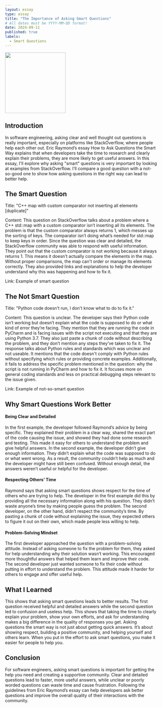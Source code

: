 ```yaml
---
layout: essay
type: essay
title: "The Importance of Asking Smart Questions"
# All dates must be YYYY-MM-DD format!
date: 2024-09-11
published: true
labels:
  - Smart Questions
---
```


<img width="200px" class="rounded float-start pe-4" src="../img/ts_logo.png">

## Introduction

In software engineering, asking clear and well thought out questions is really important, especially on platforms like StackOverflow, where people help each other out. Eric Raymond’s essay How to Ask Questions the Smart Way explains that when developers take the time to research and clearly explain their problems, they are more likely to get useful answers. In this essay, I'll explore why asking "smart" questions is very important by looking at examples from StackOverflow. I’ll compare a good question with a not-so-good one to show how asking questions in the right way can lead to better help.

## The Smart Question

Title: "C++ map with custom comparator not inserting all elements [duplicate]”

Content: This question on StackOverflow talks about a problem where a C++ std::map with a custom comparator isn’t inserting all its elements. The problem is that the custom comparator always returns 1, which messes up the sorting of keys. The comparator isn’t doing what’s needed for std::map to keep keys in order. Since the question was clear and detailed, the StackOverflow community was able to respond with useful information. They point out that the custom comparator is not working because it always returns 1. This means it doesn't actually compare the elements in the map. Without proper comparisons, the map can't order or manage its elements correctly. They also provided links and explanations to help the developer understand why this was happening and how to fix it.

Link: Example of smart question

## The Not Smart Question

Title: "Python code doesn't run, I don't know what to do to fix it."

Content: This question is unclear. The developer says their Python code isn’t working but doesn’t explain what the code is supposed to do or what kind of error they’re facing. They mention that they are running the code in PyCharm and is facing issues with the script not executing and that they are using Python 3.7. They also just paste a chunk of code without describing the problem, and they don’t mention any steps they’ve taken to fix it. The response talks about Python rules and standards which was unclear and not useable. It mentions that the code doesn't comply with Python rules without specifying which rules or providing concrete examples. Additionally, it fails to address the specific problem mentioned in the question: why the script is not running in PyCharm and how to fix it. It focuses more on general coding standards and less on practical debugging steps relevant to the issue given.

Link: Example of not-so-smart question

## Why Smart Questions Work Better

#### Being Clear and Detailed

In the first example, the developer followed Raymond’s advice by being specific. They explained their problem in a clear way, shared the exact part of the code causing the issue, and showed they had done some research and testing. This made it easy for others to understand the problem and give helpful answers. In the second example, the developer didn’t give enough information. They didn’t explain what the code was supposed to do or what went wrong. As a result, the community couldn’t help as much and the developer might have still been confused. Without enough detail, the answers weren’t useful or helpful for the developer.

#### Respecting Others’ Time

Raymond says that asking smart questions shows respect for the time of others who are trying to help. The developer in the first example did this by providing all the necessary information along with his question. They didn’t waste anyone’s time by making people guess the problem. The second developer, on the other hand, didn’t respect the community’s time. By pasting a chunk of code without explaining the issue, they expected others to figure it out on their own, which made people less willing to help.

#### Problem-Solving Mindset

The first developer approached the question with a problem-solving attitude. Instead of asking someone to fix the problem for them, they asked for help understanding why their solution wasn’t working. This encouraged more thoughtful answers that helped them learn and improve their code. The second developer just wanted someone to fix their code without putting in effort to understand the problem. This attitude made it harder for others to engage and offer useful help.

## What I Learned

This shows that asking smart questions leads to better results. The first question received helpful and detailed answers while the second question led to confusion and useless help. This shows that taking the time to clearly explain your problem, show your own efforts, and ask for understanding makes a big difference in the quality of responses you get. Asking questions the smart way is not just about getting quick answers. It’s about showing respect, building a positive community, and helping yourself and others learn. When you put in the effort to ask smart questions, you make it easier for people to help you.

## Conclusion

For software engineers, asking smart questions is important for getting the help you need and creating a supportive community. Clear and detailed questions lead to faster, more useful answers, while unclear or poorly worded questions can waste time and cause frustration. Following the guidelines from Eric Raymond’s essay can help developers ask better questions and improve the overall quality of their interactions with the community.
